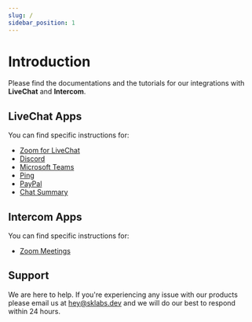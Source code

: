 ```yaml
---
slug: /
sidebar_position: 1
---
```


# Introduction

Please find the documentations and the tutorials for our integrations with **LiveChat** and **Intercom**.

## LiveChat Apps

You can find specific instructions for:

- [Zoom for LiveChat](/livechat-apps/zoom-for-livechat)
- [Discord](/livechat-apps/discord)
- [Microsoft Teams](/livechat-apps/microsoft-teams)
- [Ping](/livechat-apps/ping)
- [PayPal](/livechat-apps/paypal)
- [Chat Summary](/livechat-apps/chat-summary)

## Intercom Apps

You can find specific instructions for:

- [Zoom Meetings](/intercom-apps/zoom-meetings)

## Support

We are here to help. If you're experiencing any issue with our products please email us at [hey@sklabs.dev](mailto:hey@sklabs.dev) and we will do our best to respond within 24 hours.
